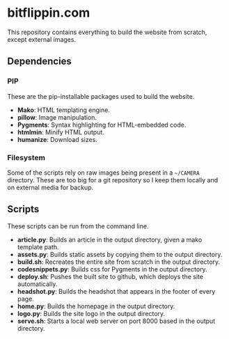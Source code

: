 # bitflippin.com

This repository contains everything to build the website from scratch, except external images.

## Dependencies

### PIP

These are the pip-installable packages used to build the website.

- **Mako**: HTML templating engine.
- **pillow**: Image manipulation.
- **Pygments**: Syntax highlighting for HTML-embedded code.
- **htmlmin**: Minify HTML output.
- **humanize**: Download sizes.

### Filesystem

Some of the scripts rely on raw images being present in a `~/CAMERA` directory. These are too big for a git repository so I keep them locally and on external media for backup.

## Scripts

These scripts can be run from the command line.

- **article.py**: Builds an article in the output directory, given a mako template path.
- **assets.py**: Builds static assets by copying them to the output directory.
- **build.sh**: Recreates the entire site from scratch in the output directory.
- **codesnippets.py**: Builds css for Pygments in the output directory.
- **deploy.sh**: Pushes the built site to github, which deploys the site automatically.
- **headshot.py**: Builds the headshot that appears in the footer of every page.
- **home.py**: Builds the homepage in the output directory.
- **logo.py**: Builds the site logo in the output directory.
- **serve.sh**: Starts a local web server on port 8000 based in the output directory.